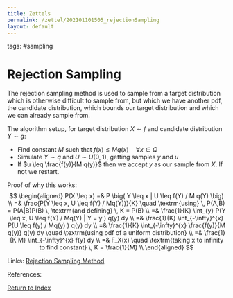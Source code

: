 ```yaml
---
title: Zettels
permalink: /zettel/202101101505_rejectionSampling
layout: default
---
```

tags: #sampling

# Rejection Sampling

The rejection sampling method is used to sample from a target distribution which is otherwise difficult to sample from, but which we have another
pdf, the candidate distribution, which bounds our target distribution and which we can already sample from.

The algorithm setup, for target distribution $X \sim f$ and candidate distribution $Y \sim g$:
- Find constant $M$ such that $f(x) \leq M q(x) \quad \forall x \in \Omega$
- Simulate $Y \sim q$ and $U \sim U(0,1)$, getting samples $y$ and $u$
- If $u \leq \frac{f(y)}{M q(y)}$ then we accept $y$ as our sample from $X$. If not we restart. 

Proof of why this works:
$$
\begin{aligned}
P(X \leq x) =& P \big( Y \leq x | U \leq f(Y) / M q(Y) \big) \\
=& \frac{P(Y \leq x, U \leq f(Y) / Mq(Y))}{K} \quad \textrm{using} \, P(A,B) = P(A|B)P(B) \, \textrm{and defining} \, K = P(B) \\
=& \frac{1}{K} \int_{y} P(Y \leq x, U \leq f(Y) / Mq(Y) | Y = y ) q(y) dy \\
=& \frac{1}{K} \int_{-\infty}^{x} P(U \leq f(y) / Mq(y) ) q(y) dy \\
=& \frac{1}{K} \int_{-\infty}^{x} \frac{f(y)}{M q(y)} q(y) dy \quad \textrm{using pdf of a uniform distribution} \\
=& \frac{1}{K M} \int_{-\infty}^{x} f(y) dy \\
=& F_X(x) \quad \textrm{taking x to infinity to find constant} \, K = \frac{1}{M} \\
\end{aligned}
$$

Links: [Rejection Sampling Method](https://www.sciencedirect.com/topics/mathematics/rejection-method)

References: 

[Return to Index](index)